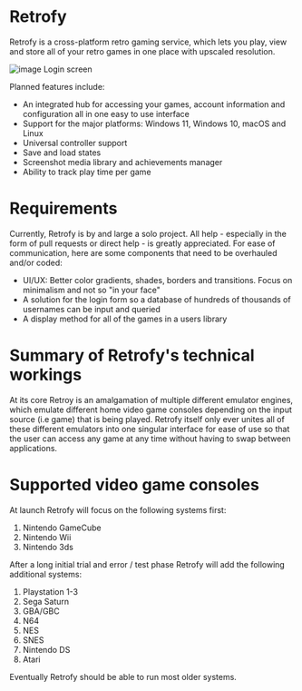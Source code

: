 # Retrofy
Retrofy is a cross-platform retro gaming service, which lets you play, view and store all of your retro games in one place with upscaled resolution.

![image](https://user-images.githubusercontent.com/103383767/214936049-22ae2f0e-9d43-459f-b5eb-509f5c86c8bd.png)
Login screen

Planned features include:
- An integrated hub for accessing your games, account information and configuration all in one easy to use interface
- Support for the major platforms: Windows 11, Windows 10, macOS and Linux
- Universal controller support
- Save and load states
- Screenshot media library and achievements manager
- Ability to track play time per game


# Requirements

Currently, Retrofy is by and large a solo project. All help - especially in the form of pull requests or direct help - is greatly appreciated. For ease of communication, here are some components that need to be overhauled and/or coded:

- UI/UX: Better color gradients, shades, borders and transitions. Focus on minimalism and not so "in your face"
- A solution for the login form so a database of hundreds of thousands of usernames can be input and queried
- A display method for all of the games in a users library

# Summary of Retrofy's technical workings

At its core Retroy is an amalgamation of multiple different emulator engines, which emulate different home video game consoles depending on the input source (i.e game) that is being played. Retrofy itself only ever unites all of these different emulators into one singular interface for ease of use so that the user can access any game at any time without having to swap between applications.


# Supported video game consoles

At launch Retrofy will focus on the following systems first:
1. Nintendo GameCube
2. Nintendo Wii
3. Nintendo 3ds


After a long initial trial and error / test phase Retrofy will add the following additional systems:
1. Playstation 1-3
2. Sega Saturn
3. GBA/GBC
4. N64
5. NES
6. SNES
7. Nintendo DS
8. Atari

Eventually Retrofy should be able to run most older systems.
